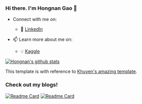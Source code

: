 <!-- Please don't remove this: Grab your social icons from https://github.com/carlsednaoui/gitsocial -->

### Hi there. I'm Hongnan Gao 👋

<!--
**gao-hongnan/gao-hongnan** is a ✨ _special_ ✨ repository because its `README.md` (this file) appears on your GitHub profile.
-->

- Connect with me on:
  - :office: [LinkedIn](https://www.linkedin.com/feed/)

- 📫 Learn more about me on:  
  - :bulb: [Kaggle](https://www.kaggle.com/reighns)

  
[![Hongnan's github stats](https://github-readme-stats.vercel.app/api?username=gao-hongnan&count_private=true&show_icons=true&theme=radical&hide_rank=false)](https://github.com/anuraghazra/github-readme-stats)

This template is with reference to [Khuyen's amazing template](https://github.com/khuyentran1401/khuyentran1401).

### Check out my blogs!

[![Readme Card](https://github-readme-stats.vercel.app/api/pin/?username=gao-hongnan&repo=gaohn-probability-stats)](https://gao-hongnan.github.io/gaohn-probability-stats/)
[![Readme Card](https://github-readme-stats.vercel.app/api/pin/?username=gao-hongnan&repo=gaohn-dsa)](https://gao-hongnan.github.io/gaohn-dsa/)
